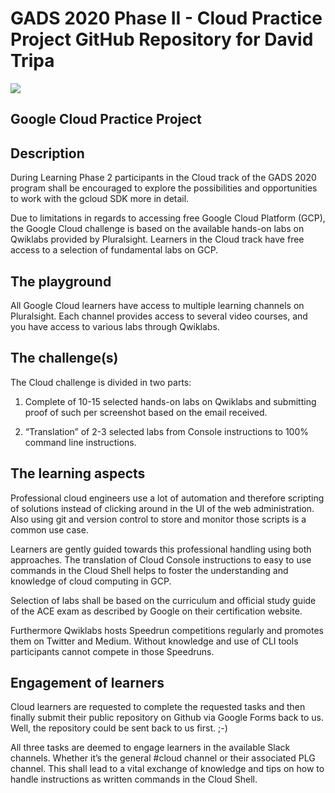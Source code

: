 # GADS 2020 Phase II - Cloud Practice Project GitHub Repository for David Tripa

<img src="https://ci4.googleusercontent.com/proxy/apk8USLkGuGZ37XbDlK7hPd5YcyBAEd9TSAIGO1n4gFs9K32MRuddNZb4OpOPs1VKrDdJuK14WcCzIrM8GQBEg=s0-d-e1-ft#http://email.belvi.xyz/uploads/1598628973.jpg">

## Google Cloud Practice Project

## Description

During Learning Phase 2 participants in the Cloud track of the GADS 2020 program shall be encouraged to explore the possibilities and opportunities to work with the gcloud SDK more in detail.

Due to limitations in regards to accessing free Google Cloud Platform (GCP), the Google Cloud challenge is based on the available hands-on labs on Qwiklabs provided by Pluralsight. Learners in the Cloud track have free access to a selection of fundamental labs on GCP.

## The playground

All Google Cloud learners have access to multiple learning channels on Pluralsight. Each channel provides access to several video courses, and you have access to various labs through Qwiklabs. 

## The challenge(s)

The Cloud challenge is divided in two parts:

1. Complete of 10-15 selected hands-on labs on Qwiklabs and submitting proof of such per screenshot based on the email received.

2. “Translation” of 2-3 selected labs from Console instructions to 100% command line instructions.

## The learning aspects

Professional cloud engineers use a lot of automation and therefore scripting of solutions instead of clicking around in the UI of the web administration. Also using git and version control to store and monitor those scripts is a common use case.

Learners are gently guided towards this professional handling using both approaches. The translation of Cloud Console instructions to easy to use commands in the Cloud Shell helps to foster the understanding and knowledge of cloud computing in GCP.

Selection of labs shall be based on the curriculum and official study guide of the ACE exam as described by Google on their certification website.

Furthermore Qwiklabs hosts Speedrun competitions regularly and promotes them on Twitter and Medium. Without knowledge and use of CLI tools participants cannot compete in those Speedruns.

## Engagement of learners

Cloud learners are requested to complete the requested tasks and then finally submit their public repository on Github via Google Forms back to us. Well, the repository could be sent back to us first. ;-)

All three tasks are deemed to engage learners in the available Slack channels. Whether it’s the general #cloud channel or their associated PLG channel. This shall lead to a vital exchange of knowledge and tips on how to handle instructions as written commands in the Cloud Shell.